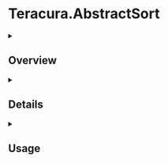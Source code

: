 ﻿# Teracura.AbstractSort

<details>
  <summary><h2>Overview</h2></summary>

  <p><strong>Teracura.AbstractSort</strong> is a lightweight and flexible sorting utility for .NET that offers intuitive sorting methods with configurable return types. It extends standard <code>List&lt;T&gt;</code> collections with convenient sorting logic using method chaining and supports multiple output formats such as <code>List</code>, <code>Queue</code>, <code>Stack</code>, and <code>HashSet</code>.</p>

- **GitHub**: [https://github.com/Teracura/Teracura.AbstractSort](https://github.com/Teracura/Teracura.AbstractSort)
- **Documentation
  **: [https://github.com/Teracura/Teracura.AbstractSort/blob/master/Documentation.md](https://github.com/Teracura/Teracura.AbstractSort/blob/master/Documentation.md)

</details>


<details>
<summary><h2>Details</h2></summary>

- Extension-based syntax: `list.SortLength()`
- Automatic sorting by string length then alphabetical order
- Preserves original list ordering by reference
- Supports custom return types
- Immutable-friendly internals using `System.Collections.Immutable`

</details>

<details>
<summary><h2>Usage</h2></summary>

<h3>SortLength</h3>
<strong>Sorts in-place based on length then alphabetical order</strong>

```csharp
using Teracura.AbstractSort.Logic;

List<string> list = ["banana", "kiwi", "apple", "fig"];
list.SortLength(); // sorts in-place by string length, then lexicographically
// list turns to ["fig", "kiwi", "apple","banana"]
```

`list` is sorted in-place, and a separate collection (based on the `ReturnType`) is returned, which does not affect the original list.

<h3>ReturnType</h3>
<strong>Enum with multiple return types</strong>
Current return types:

- `List`
- `Queue`
- `Stack`
- `HashSet`

can be used as a parameter to `List.SortLength(ReturnType)`

```csharp
List<double> list = [null, double.E, double.MaxValue, double.MinValue, double.NaN, 3.5, 2.3, 2.3, 00002.3];
ReturnType type = ReturnType.HashSet;
HashSet<double> set = list.SortLength(type); //list turns to [null, 2.3, 2.3, 2.3, 3.5, double.NaN, double.E, double.MaxValue, double.MinValue]
// HashSet contains distinct elements in sorted order by string length (null is included with length -1)
```

Note: null is treated as a value of `length: -1` and will **not** throw an exception

Note: `SortLength(input parameters)` sorts based on the **string length** of the property value **then** numeric or
natural order. Which means that `-1` is considered longer than `1` in numerical values, while `10` is sorted bigger than
`-1` because both are `length: 2` but `10` is numerically larger than `-1`

### SortConfig

`SortConfig` is a class that uses builder pattern to be initialized, used for more customized sorting

how to initialize:

```csharp
SortConfig configuration = new SortConfig.Builder().Build(); //for default case
```

**defaults will have the following datatypes:**

- `string`: ReflectionPath = `""`
- `bool`: UseReflectionPath = `false`
- `bool`: Ascending = `true`
- `ReturnType`: ReturnType = `ReturnType.List`

**SortConfig subclasses:**

- `Builder` builder pattern used to construct the configuration

**Builder Methods**

- `UsePropertyPath(bool usePropertyPath = true)` sets `UseReflectionPath` to given input
- `SetPropertyPath(string path)` sets `ReflectionPath` to given path and sets `UseReflectionPath` to true
- `SortAscending(bool ascending = true)` sets `Ascending` to given input
- `ReturnType(ReturnType type = Logic.ReturnType.List)` sets `ReturnType` to given input
- `Build()` returns a new `SortConfig` class with the changed datatypes (or default if no datatypes are changed)

<h3>Custom Sorting</h3>
<strong>Can use reflection to sort based on any primitive value in a class, including a nested classes</strong>

```csharp
//TestClass parameters are (string: Name,int: Age, TestClass2: TestClass2)
//TestClass2 parameters are(int: Number)
var obj = new TestClass("Apple", 5, new TestClass2(1));
var obj2 = new TestClass("EggPlant", 3, new TestClass2(3));
var obj3 = new TestClass("Banana", -1, new TestClass2(5));
var obj4 = new TestClass("BombasticSideEye", 10, new TestClass2(4));
List<TestClass> list = [obj, obj2, obj3, obj4];
var config = new SortConfig.Builder().SetPropertyPath("Name").Build();
var config2 = new SortConfig.Builder().SetPropertyPath("Age").Build();
var config3 = new SortConfig.Builder().SetPropertyPath("TestClass2.Number").Build();
list.SortLength(config); //expected: [obj, obj3, obj2, obj4], sorts by Name parameter
list.SortLength(config2); //expected: [obj2, obj, obj3, obj4]
list.SortLength(config3); //expected [obj, obj2, obj4, obj3]
       
```

<h3>In summary</h3>

- Class: `AbstractSorter`
    - Method: `SortLength(SortConfig: config = default)` returns value based on `ReturnType`
- Enum: `ReturnType`
    - Values: `List`, `Queue`, `Stack`, `HashSet`
- Class: `SortConfig`
    - string: `ReflectionPath`
    - bool: `UsePath`
    - bool: `Ascending`
    - Enum: ReturnType: `ReturnType`
    - Class: Builder:
      - Method: `UsePropertyPath(bool: usePropertyPath = true)`
      - Method: `SetPropertyPath(string: path)`
      - Method: `SortAscending(bool: ascending = true)`
      - Method: `ReturnType(ReturnType: type = ReturnType.List)`
      - Method: `Build()` returns `SortConfig`

</details>


